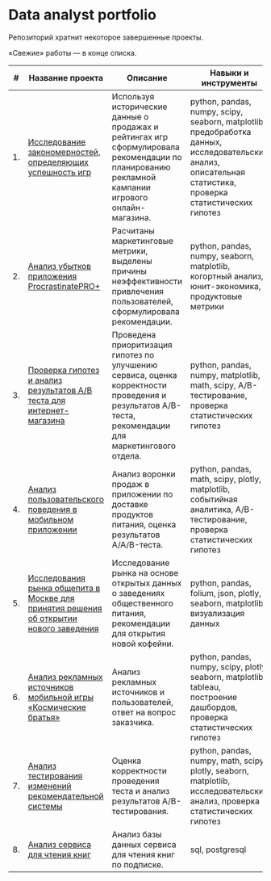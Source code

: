 # Data analyst portfolio
Репозиторий хратнит некоторое завершенные проекты.

«Свежие» работы — в конце списка.

| #    | Название проекта                | Описание                                                     | Навыки и инструменты                                                         |
| ---- | ------------------------------------------------------------ | ------------------------------------------------------------ | ------------------------------------------------------------ |
| 1.   | [Исследование закономерностей, определяющих успешность игр](https://github.com/Hisoka-Ren/Portfolio/tree/main/Strimchik%20online%20store) | Используя исторические данные о продажах и рейтингах игр сформулировала рекомендации по планированию рекламной кампании игрового онлайн-магазина. | python, pandas, numpy, scipy, seaborn, matplotlib, предобработка данных, исследовательский анализ, описательная статистика, проверка статистических гипотез       |
| 2.   | [Анализ убытков приложения ProcrastinatePRO+](https://github.com/Hisoka-Ren/Portfolio/tree/main/App%20Procrastinate%20Pro%2B) | Расчитаны маркетинговые метрики, выделены причины неэффективности привлечения пользователей, сформулировала рекомендации. | python, pandas, numpy, seaborn, matplotlib, когортный анализ, юнит-экономика, продуктовые метрики |
| 3.   | [Проверка гипотез и анализ результатов A/B теста для интернет-магазина](https://github.com/Hisoka-Ren/Portfolio/tree/main/Online%20store%20analytics) | Проведена приоритизация гипотез по улучшению сервиса, оценка корректности проведения и результатов A/B-теста, рекомендации для маркетингового отдела.            | python, pandas, numpy, matplotlib, math, scipy, A/B-тестирование, проверка статистических гипотез |
| 4.   | [Анализ пользовательского поведения в мобильном приложении](https://github.com/Hisoka-Ren/Portfolio/tree/main/Startup%20food%20sales) | Анализ воронки продаж в приложении по доставке продуктов питания, оценка результатов A/A/B-теста.            | python, pandas, math, scipy, plotly, matplotlib, событийная аналитика, A/B-тестирование, проверка статистических гипотез |
| 5.   | [Исследования рынка общепита в Москве для принятия решения об открытии нового заведения](https://github.com/Hisoka-Ren/Portfolio/tree/main/Catering%20in%20Moscow) | Исследование рынка на основе открытых данных о заведениях общественного питания, рекомендации для открытия новой кофейни.            | python, pandas, folium, json, plotly, seaborn, matplotlib, визуализация данных |
| 6.   | [Анализ рекламных источников мобильной игры «Космические братья»](https://github.com/Hisoka-Ren/Yandex_Practicum_DA_project/tree/main/Game%20“Space%20Brothers”) | Анализ рекламных источников и пользователей, ответ на вопрос заказчика.            | python, pandas, numpy, scipy, plotly, seaborn, matplotlib, tableau, построение дашбордов, проверка статистических гипотез |
| 7.   | [Анализ тестирования изменений рекомендательной системы](https://github.com/Hisoka-Ren/Yandex_Practicum_DA_project/tree/main/AB%20test%20recommendation%20system) | Оценка корректности проведения теста и анализ результатов A/B-тестирования.            | python, pandas, numpy, math, scipy, plotly, seaborn, matplotlib, исследовательский анализ, проверка статистических гипотез |
| 8.   | [Анализ сервиса для чтения книг](https://github.com/Hisoka-Ren/Yandex_Practicum_DA_project/tree/main/Book%20reading%20service) | Анализ базы данных сервиса для чтения книг по подписке.            | sql, postgresql |
